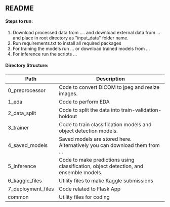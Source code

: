 ## README
 
#### Steps to run:

1. Download processed data from .... and download external data from ... and place in root directory as "input_data" folder name.
2. Run requirements.txt to install all required packages
3. For training the models run ... or download trained models from ...
4. For inference run the scripts ...
 
#### Directory Structure:

|Path|Description|
|------------|-----------|
|0_preprocessor|Code to convert DICOM to jpeg and resize images.|
|1_eda|Code to perform EDA|
|2_data_split|Code to split the data into train-validation-holdout|
|3_trainer|Code to train classification models and object detection models.|
|4_saved_models|Saved models are stored here. Alternatively you can download them from ...|
|5_inference|Code to make predictions using classification, object detection, and ensemble models.|
|6_kaggle_files|Utility files to make Kaggle submissions|
|7_deployment_files|Code related to Flask App|
|common|Utility files for coding|
